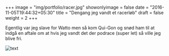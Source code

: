 +++
image = "img/portfolio/racer.jpg"
showonlyimage = false
date = "2016-11-05T19:44:32+05:30"
title = "Dengang jeg vandt et racerløb"
draft = false
weight = 2
+++

Egentlig var jeg slave for Watto men så kom Qui-Gon og snød ham til at indgå en aftale om at hvis jeg vandt det der podrace (super let) så ville jeg blive fri. 
<!--more-->

![text](/img/portfolio/anakin.jpg)
